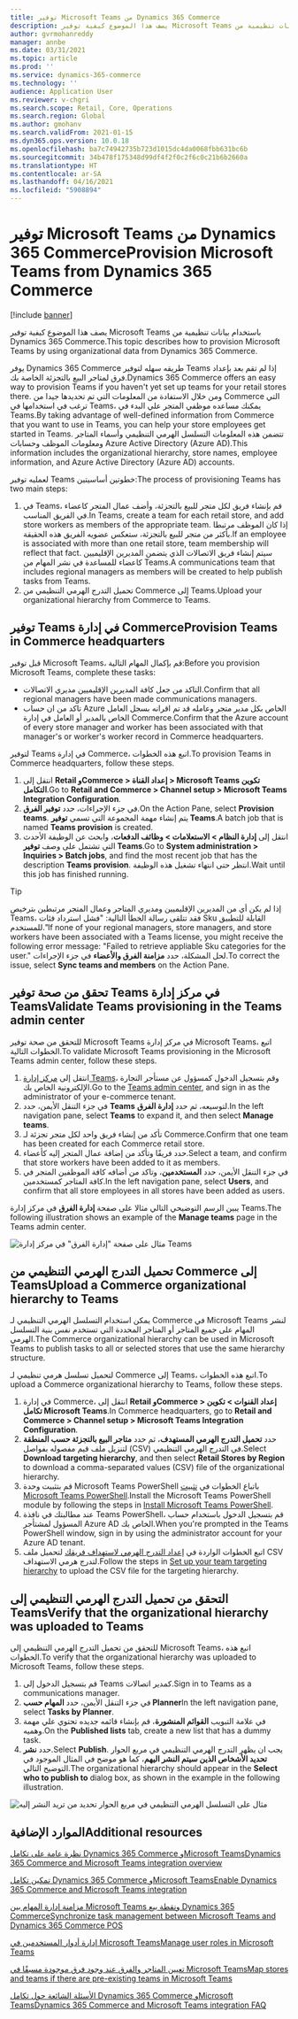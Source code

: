 ```yaml
---
title: توفير Microsoft Teams من Dynamics 365 Commerce
description: يصف هذا الموضوع كيفية توفير Microsoft Teams باستخدام بيانات تنظيمية من Dynamics 365 Commerce.
author: gvrmohanreddy
manager: annbe
ms.date: 03/31/2021
ms.topic: article
ms.prod: ''
ms.service: dynamics-365-commerce
ms.technology: ''
audience: Application User
ms.reviewer: v-chgri
ms.search.scope: Retail, Core, Operations
ms.search.region: Global
ms.author: gmohanv
ms.search.validFrom: 2021-01-15
ms.dyn365.ops.version: 10.0.18
ms.openlocfilehash: ba7c74942735b723d1015dc4da0068fbb631bc6b
ms.sourcegitcommit: 34b478f175348d99df4f2f0c2f6c0c21b6b2660a
ms.translationtype: HT
ms.contentlocale: ar-SA
ms.lasthandoff: 04/16/2021
ms.locfileid: "5908894"
---
```

# <a name="provision-microsoft-teams-from-dynamics-365-commerce"></a><span data-ttu-id="20456-103">توفير Microsoft Teams من Dynamics 365 Commerce</span><span class="sxs-lookup"><span data-stu-id="20456-103">Provision Microsoft Teams from Dynamics 365 Commerce</span></span>

[!include [banner](includes/banner.md)]

<span data-ttu-id="20456-104">يصف هذا الموضوع كيفية توفير Microsoft Teams باستخدام بيانات تنظيمية من Dynamics 365 Commerce.</span><span class="sxs-lookup"><span data-stu-id="20456-104">This topic describes how to provision Microsoft Teams by using organizational data from Dynamics 365 Commerce.</span></span>

<span data-ttu-id="20456-105">يوفر Dynamics 365 Commerce طريقه سهله لتوفير Teams إذا لم تقم بعد بإعداد فرق لمتاجر البيع بالتجزئة الخاصة بك.</span><span class="sxs-lookup"><span data-stu-id="20456-105">Dynamics 365 Commerce offers an easy way to provision Teams if you haven't yet set up teams for your retail stores there.</span></span> <span data-ttu-id="20456-106">ومن خلال الاستفادة من المعلومات التي تم تحديدها جيدا من Commerce التي ترغب في استخدامها في Teams، يمكنك مساعده موظفي المتجر علي البدء في Teams.</span><span class="sxs-lookup"><span data-stu-id="20456-106">By taking advantage of well-defined information from Commerce that you want to use in Teams, you can help your store employees get started in Teams.</span></span> <span data-ttu-id="20456-107">تتضمن هذه المعلومات التسلسل الهرمي التنظيمي وأسماء المتاجر ومعلومات الموظف وحسابات Azure Active Directory (Azure AD).</span><span class="sxs-lookup"><span data-stu-id="20456-107">This information includes the organizational hierarchy, store names, employee information, and Azure Active Directory (Azure AD) accounts.</span></span> 

<span data-ttu-id="20456-108">لعمليه توفير Teams خطوتين أساسيتين:</span><span class="sxs-lookup"><span data-stu-id="20456-108">The process of provisioning Teams has two main steps:</span></span>

1. <span data-ttu-id="20456-109">في Teams، قم بإنشاء فريق لكل متجر للبيع بالتجزئة، وأضف عمال المتجر كاعضاء في الفريق المناسب.</span><span class="sxs-lookup"><span data-stu-id="20456-109">In Teams, create a team for each retail store, and add store workers as members of the appropriate team.</span></span> <span data-ttu-id="20456-110">إذا كان الموظف مرتبطا بأكثر من متجر للبيع بالتجزئة، ستعكس عضويه الفريق هذه الحقيقة.</span><span class="sxs-lookup"><span data-stu-id="20456-110">If an employee is associated with more than one retail store, team membership will reflect that fact.</span></span> <span data-ttu-id="20456-111">سيتم إنشاء فريق الاتصالات الذي يتضمن المديرين الإقليميين كاعضاء للمساعدة في نشر المهام من Teams.</span><span class="sxs-lookup"><span data-stu-id="20456-111">A communications team that includes regional managers as members will be created to help publish tasks from Teams.</span></span>
1. <span data-ttu-id="20456-112">تحميل التدرج الهرمي التنظيمي من Commerce إلى Teams.</span><span class="sxs-lookup"><span data-stu-id="20456-112">Upload your organizational hierarchy from Commerce to Teams.</span></span>

## <a name="provision-teams-in-commerce-headquarters"></a><span data-ttu-id="20456-113">توفير Teams في إدارة Commerce</span><span class="sxs-lookup"><span data-stu-id="20456-113">Provision Teams in Commerce headquarters</span></span>

<span data-ttu-id="20456-114">قبل توفير Microsoft Teams، قم بإكمال المهام التالية:</span><span class="sxs-lookup"><span data-stu-id="20456-114">Before you provision Microsoft Teams, complete these tasks:</span></span>

- <span data-ttu-id="20456-115">التاكد من جعل كافة المديرين الإقليميين مديري الاتصالات.</span><span class="sxs-lookup"><span data-stu-id="20456-115">Confirm that all regional managers have been made communications managers.</span></span>
- <span data-ttu-id="20456-116">تاكد من ان حساب Azure الخاص بكل مدير متجر وعامله قد تم اقرانه بسجل العامل الخاص بالمدير أو العامل في إدارة Commerce.</span><span class="sxs-lookup"><span data-stu-id="20456-116">Confirm that the Azure account of every store manager and worker has been associated with that manager's or worker's worker record in Commerce headquarters.</span></span>

<span data-ttu-id="20456-117">لتوفير Teams في إدارة Commerce، اتبع هذه الخطوات.</span><span class="sxs-lookup"><span data-stu-id="20456-117">To provision Teams in Commerce headquarters, follow these steps.</span></span>

1. <span data-ttu-id="20456-118">انتقل إلى **Retail وCommerce \> إعداد القناة \> Microsoft Teams تكوين التكامل**.</span><span class="sxs-lookup"><span data-stu-id="20456-118">Go to **Retail and Commerce \> Channel setup \> Microsoft Teams Integration Configuration**.</span></span>
1. <span data-ttu-id="20456-119">في جزء الإجراءات، حدد **توفير الفرق**.</span><span class="sxs-lookup"><span data-stu-id="20456-119">On the Action Pane, select **Provision teams**.</span></span> <span data-ttu-id="20456-120">يتم إنشاء مهمة المجموعة التي تسمي **توفير Teams**.</span><span class="sxs-lookup"><span data-stu-id="20456-120">A batch job that is named **Teams provision** is created.</span></span>
1. <span data-ttu-id="20456-121">انتقل إلى **إدارة النظام \> الاستعلامات \> وظائف الدفعات**، وابحث عن الوظيفة الأحدث التي تشتمل على وصف **توفير Teams**.</span><span class="sxs-lookup"><span data-stu-id="20456-121">Go to **System administration \> Inquiries \> Batch jobs**, and find the most recent job that has the description **Teams provision**.</span></span> <span data-ttu-id="20456-122">انتظر حتى انتهاء تشغيل هذه الوظيفة.</span><span class="sxs-lookup"><span data-stu-id="20456-122">Wait until this job has finished running.</span></span>

> [!TIP]
> <span data-ttu-id="20456-123">إذا لم يكن أي من المديرين الإقليميين ومديري المتاجر وعمال المتجر مرتبطين بترخيص Teams، فقد تتلقى رسالة الخطأ التالية: "فشل استرداد فئات Sku القابلة للتطبيق للمستخدم."</span><span class="sxs-lookup"><span data-stu-id="20456-123">If none of your regional managers, store managers, and store workers have been associated with a Teams license, you might receive the following error message: "Failed to retrieve appliable Sku categories for the user."</span></span> <span data-ttu-id="20456-124">لحل المشكلة، حدد **مزامنة الفرق والأعضاء** في جزء الإجراءات.</span><span class="sxs-lookup"><span data-stu-id="20456-124">To correct the issue, select **Sync teams and members** on the Action Pane.</span></span>

<!-- ![Dynamics 365 Commerce - Teams integration configuration](media/D365-Commerce-Microsoft-Teams-Configuration_with_disclaimer.png)-->

## <a name="validate-teams-provisioning-in-the-teams-admin-center"></a><span data-ttu-id="20456-125">تحقق من صحة توفير Teams في مركز إدارة Teams</span><span class="sxs-lookup"><span data-stu-id="20456-125">Validate Teams provisioning in the Teams admin center</span></span>

<span data-ttu-id="20456-126">للتحقق من صحة توفير Microsoft Teams في مركز إدارة Microsoft Teams، اتبع الخطوات التالية.</span><span class="sxs-lookup"><span data-stu-id="20456-126">To validate Microsoft Teams provisioning in the Microsoft Teams admin center, follow these steps.</span></span>
    
1. <span data-ttu-id="20456-127">انتقل إلى [مركز إدارة Teams](https://admin.teams.microsoft.com/)، وقم بتسجيل الدخول كمسؤول عن مستأجر التجارة الإلكترونية الخاص بك.</span><span class="sxs-lookup"><span data-stu-id="20456-127">Go to the [Teams admin center](https://admin.teams.microsoft.com/), and sign in as the administrator of your e-commerce tenant.</span></span>
1. <span data-ttu-id="20456-128">في جزء التنقل الأيمن، حدد **Teams** لتوسيعه، ثم حدد **إدارة الفرق**.</span><span class="sxs-lookup"><span data-stu-id="20456-128">In the left navigation pane, select **Teams** to expand it, and then select **Manage teams**.</span></span>
1. <span data-ttu-id="20456-129">تأكد من إنشاء فريق واحد لكل متجر تجزئة لـ Commerce.</span><span class="sxs-lookup"><span data-stu-id="20456-129">Confirm that one team has been created for each Commerce retail store.</span></span>
1. <span data-ttu-id="20456-130">حدد فريقًا وتأكد من إضافة عمال المتجر إليه كأعضاء.</span><span class="sxs-lookup"><span data-stu-id="20456-130">Select a team, and confirm that store workers have been added to it as members.</span></span>
1. <span data-ttu-id="20456-131">في جزء التنقل الأيمن، حدد **المستخدمين**، وتاكد من أضافه كافة الموظفين المتجر في كافة المتاجر كمستخدمين.</span><span class="sxs-lookup"><span data-stu-id="20456-131">In the left navigation pane, select **Users**, and confirm that all store employees in all stores have been added as users.</span></span>

<span data-ttu-id="20456-132">يبين الرسم التوضيحي التالي مثالا على صفحة **إدارة الفرق** في مركز إدارة Teams.</span><span class="sxs-lookup"><span data-stu-id="20456-132">The following illustration shows an example of the **Manage teams** page in the Teams admin center.</span></span>

![مثال على صفحة "إدارة الفرق" في مركز إدارة Teams](media/Teams-FLW-Admin-Teams.png)

## <a name="upload-a-commerce-organizational-hierarchy-to-teams"></a><span data-ttu-id="20456-134">تحميل التدرج الهرمي التنظيمي من Commerce إلى Teams</span><span class="sxs-lookup"><span data-stu-id="20456-134">Upload a Commerce organizational hierarchy to Teams</span></span>
    
<span data-ttu-id="20456-135">يمكن استخدام التسلسل الهرمي التنظيمي لـ Commerce في Microsoft Teams لنشر المهام على جميع المتاجر أو المتاجر المحددة التي تستخدم نفس بنية التسلسل الهرمي.</span><span class="sxs-lookup"><span data-stu-id="20456-135">The Commerce organizational hierarchy can be used in Microsoft Teams to publish tasks to all or selected stores that use the same hierarchy structure.</span></span>

<span data-ttu-id="20456-136">لتحميل تسلسل هرمي تنظيمي لـ Commerce إلى Teams، اتبع هذه الخطوات.</span><span class="sxs-lookup"><span data-stu-id="20456-136">To upload a Commerce organizational hierarchy to Teams, follow these steps.</span></span>
    
1. <span data-ttu-id="20456-137">في إدارة Commerce، انتقل إلى **Retail وCommerce \> إعداد القنوات \> تكوين تكامل Microsoft Teams**.</span><span class="sxs-lookup"><span data-stu-id="20456-137">In Commerce headquarters, go to **Retail and Commerce \> Channel setup \> Microsoft Teams Integration Configuration**.</span></span>
1. <span data-ttu-id="20456-138">حدد **تحميل التدرج الهرمي المستهدف**، ثم حدد **متاجر البيع بالتجزئة حسب المنطقة** لتنزيل ملف قيم مفصوله بفواصل (CSV) في التدرج الهرمي التنظيمي.</span><span class="sxs-lookup"><span data-stu-id="20456-138">Select **Download targeting hierarchy**, and then select **Retail Stores by Region** to download a comma-separated values (CSV) file of the organizational hierarchy.</span></span>
1. <span data-ttu-id="20456-139">قم بتثبيت وحدة Microsoft Teams PowerShell باتباع الخطوات في [تثبيت Microsoft Teams PowerShell](https://docs.microsoft.com/microsoftteams/teams-powershell-install).</span><span class="sxs-lookup"><span data-stu-id="20456-139">Install the Microsoft Teams PowerShell module by following the steps in [Install Microsoft Teams PowerShell](https://docs.microsoft.com/microsoftteams/teams-powershell-install).</span></span>
1. <span data-ttu-id="20456-140">عند مطالبتك في نافذة Teams PowerShell، قم بتسجيل الدخول باستخدام حساب المسؤول لمشتأجر Azure AD الخاص بك.</span><span class="sxs-lookup"><span data-stu-id="20456-140">When you're prompted in the Teams PowerShell window, sign in by using the administrator account for your Azure AD tenant.</span></span>
1. <span data-ttu-id="20456-141">اتبع الخطوات الواردة في [إعداد التدرج الهرمي لاستهداف فريقك](https://docs.microsoft.com/microsoftteams/set-up-your-team-hierarchy) لتحميل ملف CSV لتدرج هرمي الاستهداف.</span><span class="sxs-lookup"><span data-stu-id="20456-141">Follow the steps in [Set up your team targeting hierarchy](https://docs.microsoft.com/microsoftteams/set-up-your-team-hierarchy) to upload the CSV file for the targeting hierarchy.</span></span>

## <a name="verify-that-the-organizational-hierarchy-was-uploaded-to-teams"></a><span data-ttu-id="20456-142">التحقق من تحميل التدرج الهرمي التنظيمي إلى Teams</span><span class="sxs-lookup"><span data-stu-id="20456-142">Verify that the organizational hierarchy was uploaded to Teams</span></span>

<span data-ttu-id="20456-143">للتحقق من تحميل التدرج الهرمي التنظيمي إلى Microsoft Teams، اتبع هذه الخطوات.</span><span class="sxs-lookup"><span data-stu-id="20456-143">To verify that the organizational hierarchy was uploaded to Microsoft Teams, follow these steps.</span></span>

1. <span data-ttu-id="20456-144">قم بتسجيل الدخول إلى Teams كمدير اتصالات.</span><span class="sxs-lookup"><span data-stu-id="20456-144">Sign in to Teams as a communications manager.</span></span>
1. <span data-ttu-id="20456-145">في جزء التنقل الأيمن، حدد **المهام حسب Planner**</span><span class="sxs-lookup"><span data-stu-id="20456-145">In the left navigation pane, select **Tasks by Planner**.</span></span>
1. <span data-ttu-id="20456-146">في علامة التبويب **القوائم المنشورة**، قم بإنشاء قائمه جديده تحتوي علي مهمة وهميه.</span><span class="sxs-lookup"><span data-stu-id="20456-146">On the **Published lists** tab, create a new list that has a dummy task.</span></span>
1. <span data-ttu-id="20456-147">حدد **نشر**.</span><span class="sxs-lookup"><span data-stu-id="20456-147">Select **Publish**.</span></span> <span data-ttu-id="20456-148">يجب ان يظهر التدرج الهرمي التنظيمي في مربع الحوار **تحديد الأشخاص الذين سيتم النشر اليهم**، كما هو موضح في المثال الموجود في التوضيح التالي.</span><span class="sxs-lookup"><span data-stu-id="20456-148">The organizational hierarchy should appear in the **Select who to publish to** dialog box, as shown in the example in the following illustration.</span></span>

![مثال على التسلسل الهرمي التنظيمي في مربع الحوار تحديد من تريد النشر إليه](media/Microsoft-teams-verify-org-hierarchy.png)

## <a name="additional-resources"></a><span data-ttu-id="20456-150">الموارد الإضافية</span><span class="sxs-lookup"><span data-stu-id="20456-150">Additional resources</span></span>

[<span data-ttu-id="20456-151">نظرة عامة على تكامل Dynamics 365 Commerce وMicrosoft Teams</span><span class="sxs-lookup"><span data-stu-id="20456-151">Dynamics 365 Commerce and Microsoft Teams integration overview</span></span>](commerce-teams-integration.md)

[<span data-ttu-id="20456-152">تمكين تكامل Dynamics 365 Commerce وMicrosoft Teams</span><span class="sxs-lookup"><span data-stu-id="20456-152">Enable Dynamics 365 Commerce and Microsoft Teams integration</span></span>](enable-teams-integration.md)

[<span data-ttu-id="20456-153">مزامنة إدارة المهام بين Microsoft Teams ونقطة بيع Dynamics 365 Commerce</span><span class="sxs-lookup"><span data-stu-id="20456-153">Synchronize task management between Microsoft Teams and Dynamics 365 Commerce POS</span></span>](synchronize-tasks-teams-pos.md)

[<span data-ttu-id="20456-154">إدارة أدوار المستخدمين في Microsoft Teams</span><span class="sxs-lookup"><span data-stu-id="20456-154">Manage user roles in Microsoft Teams</span></span>](manage-user-roles-teams.md)

[<span data-ttu-id="20456-155">تعيين المتاجر والفرق عند وجود فرق موجودة مسبقًا في Microsoft Teams</span><span class="sxs-lookup"><span data-stu-id="20456-155">Map stores and teams if there are pre-existing teams in Microsoft Teams</span></span>](map-stores-existing-teams.md)

[<span data-ttu-id="20456-156">الأسئلة الشائعة حول تكامل Dynamics 365 Commerce وMicrosoft Teams</span><span class="sxs-lookup"><span data-stu-id="20456-156">Dynamics 365 Commerce and Microsoft Teams integration FAQ</span></span>](teams-integration-faq.md)
